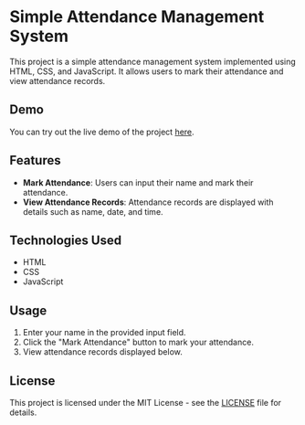 # Simple Attendance Management System

This project is a simple attendance management system implemented using HTML, CSS, and JavaScript. It allows users to mark their attendance and view attendance records.

## Demo

You can try out the live demo of the project [here](https://gray-ambur-50.tiiny.site/).

## Features

- **Mark Attendance**: Users can input their name and mark their attendance.
- **View Attendance Records**: Attendance records are displayed with details such as name, date, and time.

## Technologies Used

- HTML
- CSS
- JavaScript

## Usage

1. Enter your name in the provided input field.
2. Click the "Mark Attendance" button to mark your attendance.
3. View attendance records displayed below.

## License

This project is licensed under the MIT License - see the [LICENSE](LICENSE) file for details.
